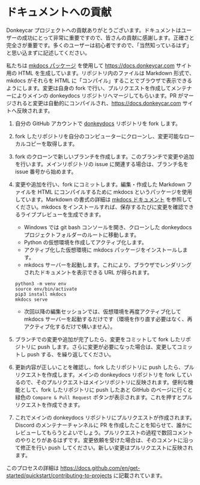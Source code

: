 # ドキュメントへの貢献

Donkeycar プロジェクトへの貢献ありがとうございます。ドキュメントはユーザーの成功にとって非常に重要ですので、皆さんの貢献に感謝します。正確さと完全さが重要です。多くのユーザーは初心者ですので、「当然知っているはず」と思い込まずに記述してください。


私たちは [mkdocs パッケージ](https://www.mkdocs.org/user-guide/) を使用して https://docs.donkeycar.com サイト用の HTML を生成しています。リポジトリ内のファイルは Markdown 形式で、mkdocs がそれらを HTML に「コンパイル」することでブラウザで表示できるようにします。変更は自身の fork で行い、プルリクエストを作成してメンテナーによりメインの donkeydocs リポジトリへマージしてもらいます。PR がマージされると変更は自動的にコンパイルされ、https://docs.donkeycar.com サイトへ反映されます。

 1. 自分の GitHub アカウントで [donkeydocs](https://github.com/autorope/donkeydocs) リポジトリを fork します。
 2. fork したリポジトリを自分のコンピューターにクローンし、変更可能なローカルコピーを取得します。
 3. fork のクローンで新しいブランチを作成します。このブランチで変更や追加を行います。メインリポジトリの issue に関連する場合は、ブランチ名を issue 番号から始めます。
 4. 変更や追加を行い、fork にコミットします。編集・作成した Markdown ファイルを HTML にコンパイルするために mkdocs というパッケージを使用しています。Markdown の書式の詳細は [mkdocs ドキュメント](https://www.mkdocs.org/user-guide/writing-your-docs/#writing-with-markdown) を参照してください。mkdocs をインストールすれば、保存するたびに変更を確認できるライブプレビューを生成できます。
    - Windows では git bash コンソールを開き、クローンした donkeydocs プロジェクトフォルダーのルートに移動します。
    - Python の仮想環境を作成してアクティブ化します。
    - アクティブ化した仮想環境に mkdocs パッケージをインストールします。
    - mkdocs サーバーを起動します。これにより、ブラウザでレンダリングされたドキュメントを表示できる URL が得られます。
    ```
    python3 -m venv env
    source env/bin/activate
    pip3 install mkdocs
    mkdocs serve
    ```
    - 次回以降の編集セッションでは、仮想環境を再度アクティブ化して mkdocs サーバーを起動するだけです（環境を作り直す必要はなく、再アクティブ化するだけで構いません）。

 5. ブランチでの変更や追加が完了したら、変更をコミットして fork したリポジトリに push します。さらに変更が必要になった場合は、変更してコミットし push する、を繰り返してください。
 6. 更新内容が正しいことを確認し、fork したリポジトリに push したら、プルリクエストを作成します。メインの donkeydocs リポジトリを fork しているので、そのプルリクエストはメインリポジトリに反映されます。便利な機能として、fork したリポジトリに push したあと GitHub のページに行くと緑色の `Compare & Pull Request` ボタンが表示されます。これを押すとプルリクエストを作成できます。
 7. これでメインの donkeydocs リポジトリにプルリクエストが作成されます。Discord のメンテナーチャンネルに PR を作成したことを知らせて、誰かにレビューしてもらうとよいでしょう。プルリクエストの過程で数回コメントのやりとりがあるはずです。変更依頼を受けた場合は、そのコメントに沿って修正を行い push してください。新しい変更はプルリクエストに反映されます。

このプロセスの詳細は https://docs.github.com/en/get-started/quickstart/contributing-to-projects に記載されています。
